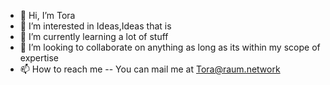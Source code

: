 - 👋 Hi, I’m Tora
- 👀 I’m interested in Ideas,Ideas that is
- 🌱 I’m currently learning a lot of stuff
- 💞️ I’m looking to collaborate on anything as long as its within my scope of expertise
- 📫 How to reach me -- You can mail me at Tora@raum.network 

<!---
RaumTora/RaumTora is a ✨ special ✨ repository because its `README.md` (this file) appears on your GitHub profile.
You can click the Preview link to take a look at your changes.
--->
